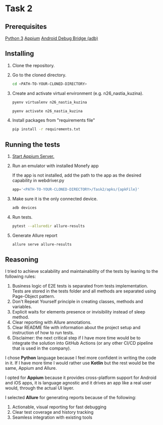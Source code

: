 # Task 2

## Prerequisites

[Python 3](https://www.python.org/downloads/)
[Appium](https://appium.io/docs/en/latest/quickstart/install/)
[Android Debug Bridge (adb)](https://developer.android.com/studio/command-line/adb)

## Installing

1. Clone the repository.
1. Go to the cloned directory.

   ```bash
   cd <PATH-TO-YOUR-CLONED-DIRECTORY>
   ```

1. Create and activate virtual environment (e.g. n26_nastia_kuzina).

   ```bash
   pyenv virtualenv n26_nastia_kuzina
   ```

   ```bash
   pyenv activate n26_nastia_kuzina
   ```

1. Install packages from "requirements file"

   ```bash
   pip install -r requirements.txt
   ```

## Running the tests

1. [Start Appium Server.](https://appium.io/docs/en/latest/quickstart/install/#starting-appium)
1. Run an emulator with installed Monefy app

   If the app is not installed,
   add the path to the app as the desired capability in webdriver.py

   ```python
   app='<PATH-TO-YOUR-CLONED-DIRECTORY>/Task2/apks/{apkFile}'
   ```

1. Make sure it is the only connected device.

   ```bash
   adb devices
   ```

1. Run tests.

   ```bash
   pytest --alluredir allure-results
   ```

1. Generate Allure report

   ```bash
   allure serve allure-results
   ```

## Reasoning

I tried to achieve scalability and maintainability of the tests by leaning to the following rules:

1. Business logic of E2E tests is separated from tests implementation. \
   Tests are stored in the tests folder and all methods are separated using Page-Object pattern.
1. Don't Repeat Yourself principle in creating classes, methods and variables.
1. Explicit waits for elements presence or invisibility instead of sleep method.
1. Clear reporting with Allure annotations.
1. Clear README file with information about the project setup and instruction of how to run tests.
1. Disclaimer: the next critical step if I have more time would be to integrate the solution into GitHub Actions (or any other CI/CD pipeline that is used in the company).

I chose **Python** language because I feel more confident in writing the code in it. If I have more time I would rather use **Kotlin** but the rest would be the same, Appium and Allure.

I opted for **Appium** because it provides cross-platform support for Android and iOS apps, it is language agnostic and it drives an app like a real user would, through the actual UI layer.

I selected **Allure** for generating reports because of the following:

1. Actionable, visual reporting for fast debugging
1. Clear test coverage and history tracking
1. Seamless integration with existing tools
